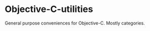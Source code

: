 Objective-C-utilities
=====================

General purpose conveniences for Objective-C. Mostly categories.
